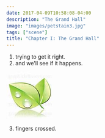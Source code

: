 ```yaml
---
date: 2017-04-09T10:58:08-04:00
description: "The Grand Hall"
image: "images/petstain3.jpg"
tags: ["scene"]
title: "Chapter I: The Grand Hall"
---
```

1. trying to get it right.
2. and we'll see if it happens.

![a good day to get it right!!](/static/images/enviroleaf.jpeg)

3. fingers crossed.